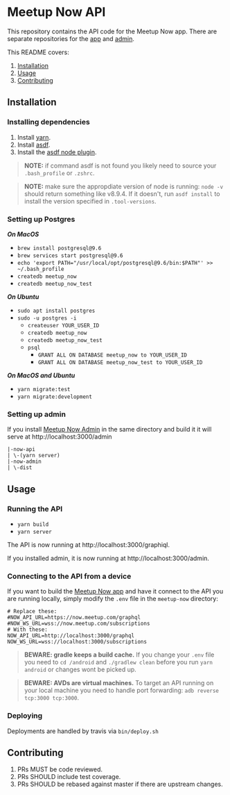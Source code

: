 # Meetup Now API

This repository contains the API code for the Meetup Now app. There are separate repositories for the [app](https://github.com/meetup/now-mobile) and [admin](https://github.com/meetup/now-admin).

This README covers: 
1. [Installation](https://github.com/meetup/now-api#installation)
1. [Usage](https://github.com/meetup/now-api#usage)
1. [Contributing](https://github.com/meetup/now-api#contributing)


## Installation

### Installing dependencies

1. Install [yarn](https://yarnpkg.com/en/docs/install#mac-stable).
1. Install [asdf](https://github.com/asdf-vm/asdf).
1. Install the [asdf node plugin](https://github.com/asdf-vm/asdf-nodejs).

> **NOTE:** if command asdf is not found you likely need to source your `.bash_profile` or `.zshrc`.

> **NOTE:** make sure the appropdiate version of node is running: `node -v` should return something like v8.9.4. If it doesn't, run `asdf install` to install the version specified in `.tool-versions`. 

### Setting up Postgres

_**On MacOS**_
- `brew install postgresql@9.6`
- `brew services start postgresql@9.6`
- `echo 'export PATH="/usr/local/opt/postgresql@9.6/bin:$PATH"' >> ~/.bash_profile`
- `createdb meetup_now`
- `createdb meetup_now_test`

_**On Ubuntu**_
- `sudo apt install postgres`
- `sudo -u postgres -i`
  - `createuser YOUR_USER_ID`
  - `createdb meetup_now`
  - `createdb meetup_now_test`
  - `psql`
    - `GRANT ALL ON DATABASE meetup_now to YOUR_USER_ID`
    - `GRANT ALL ON DATABASE meetup_now_test to YOUR_USER_ID`

_**On MacOS and Ubuntu**_
- `yarn migrate:test`
- `yarn migrate:development`

### Setting up admin

If you install [Meetup Now Admin](https://github.com/meetup/now-admin) in the same directory and build it it will serve at http://localhost:3000/admin

```
|-now-api
| \-(yarn server)
|-now-admin
| \-dist
```

## Usage

### Running the API

- `yarn build`
- `yarn server`

The API is now running at http://localhost:3000/graphiql.

If you installed admin, it is now running at http://localhost:3000/admin.

### Connecting to the API from a device

If you want to build the [Meetup Now app](https://github.com/meetup/now-mobile/blob/master/README.md#usage) and have it connect to the API you are running locally, simply modify the `.env` file in the `meetup-now` directory: 

```
# Replace these:
#NOW_API_URL=https://now.meetup.com/graphql
#NOW_WS_URL=wss://now.meetup.com/subscriptions
# With these:
NOW_API_URL=http://localhost:3000/graphql
NOW_WS_URL=wss://localhost:3000/subscriptions
```

> **BEWARE: gradle keeps a build cache.** If you change your `.env` file you need to `cd /android` and `./gradlew clean` before you run `yarn android` or changes wont be picked up.

> **BEWARE: AVDs are virtual machines.** To target an API running on your local machine you need to handle port forwarding: `adb reverse tcp:3000 tcp:3000`.

### Deploying

Deployments are handled by travis via `bin/deploy.sh`

## Contributing

1. PRs MUST be code reviewed.
1. PRs SHOULD include test coverage.
1. PRs SHOULD be rebased against master if there are upstream changes.
